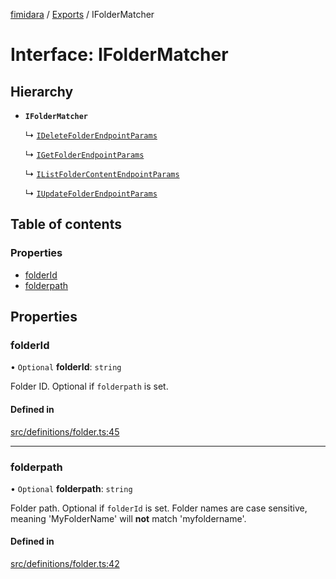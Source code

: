 [fimidara](../README.md) / [Exports](../modules.md) / IFolderMatcher

# Interface: IFolderMatcher

## Hierarchy

- **`IFolderMatcher`**

  ↳ [`IDeleteFolderEndpointParams`](IDeleteFolderEndpointParams.md)

  ↳ [`IGetFolderEndpointParams`](IGetFolderEndpointParams.md)

  ↳ [`IListFolderContentEndpointParams`](IListFolderContentEndpointParams.md)

  ↳ [`IUpdateFolderEndpointParams`](IUpdateFolderEndpointParams.md)

## Table of contents

### Properties

- [folderId](IFolderMatcher.md#folderid)
- [folderpath](IFolderMatcher.md#folderpath)

## Properties

### folderId

• `Optional` **folderId**: `string`

Folder ID. Optional if `folderpath` is set.

#### Defined in

[src/definitions/folder.ts:45](https://github.com/softkave/files-js/blob/852341e/src/definitions/folder.ts#L45)

___

### folderpath

• `Optional` **folderpath**: `string`

Folder path. Optional if `folderId` is set.
Folder names are case sensitive, meaning 'MyFolderName' will **not** match 'myfoldername'.

#### Defined in

[src/definitions/folder.ts:42](https://github.com/softkave/files-js/blob/852341e/src/definitions/folder.ts#L42)
